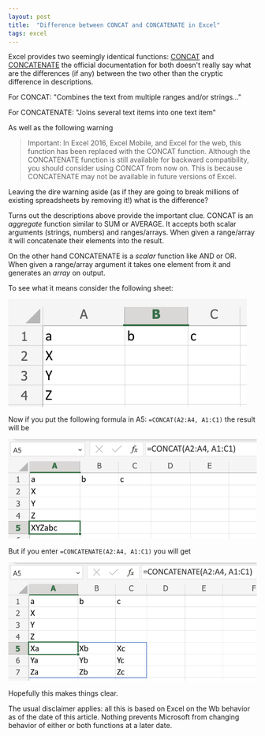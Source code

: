 ```yaml
---
layout: post
title:  "Difference between CONCAT and CONCATENATE in Excel"
tags: excel
---
```


<!-- References -->
[concat]: <https://support.microsoft.com/en-us/office/concat-function-9b1a9a3f-94ff-41af-9736-694cbd6b4ca2>
[concatenate]: <https://support.microsoft.com/en-us/office/concatenate-function-8f8ae884-2ca8-4f7a-b093-75d702bea31d>
<!-- End References -->

Excel provides two seemingly identical functions: [CONCAT][concat] and [CONCATENATE][concatenate] the official documentation for both doesn't really say what are the differences (if any) between the two other than the cryptic difference in descriptions.

For CONCAT: "Combines the text from multiple ranges and/or strings..."

For CONCATENATE: "Joins several text items into one text item"

As well as the following warning

> Important: In Excel 2016, Excel Mobile, and Excel for the web, this function has been replaced with the CONCAT function. Although the CONCATENATE function is still available for backward compatibility, you should consider using CONCAT from now on. This is because CONCATENATE may not be available in future versions of Excel.

Leaving the dire warning aside (as if they are going to break millions of existing spreadsheets by removing it!) what is the difference?

Turns out the descriptions above provide the important clue. CONCAT is an _aggregate_ function similar to SUM or AVERAGE. It accepts both scalar arguments (strings, numbers) and ranges/arrays. When given a range/array it will concatenate their elements into the result. 

On the other hand CONCATENATE is a _scalar_ function like AND or OR. When given a range/array argument it takes one element from it and generates an _array_ on output. 

To see what it means consider the following sheet:

![Data](/images/concat-concatenate-data.png)

Now if you put the following formula in A5: `=CONCAT(A2:A4, A1:C1)` the result will be

![Concat](/images/concat.png)

But if you enter `=CONCATENATE(A2:A4, A1:C1)` you will get

![Concatenate](/images/concatenate.png)

Hopefully this makes things clear. 

The usual disclaimer applies: all this is based on Excel on the Wb behavior as of the date of this article. Nothing prevents Microsoft from changing behavior of either or both functions at a later date.




